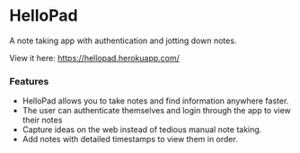 # HelloPad
A note taking app with authentication and jotting down notes.

View it here: https://hellopad.herokuapp.com/

### Features
   * HelloPad allows you to take notes and find information anywhere faster.
   * The user can authenticate themselves and login through the app to view their notes 
   * Capture ideas on the web instead of tedious manual note taking.
   * Add notes with detailed timestamps to view them in order.

